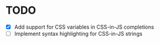 # TODO

- [x] Add support for CSS variables in CSS-in-JS completions
- [ ] Implement syntax highlighting for CSS-in-JS strings
